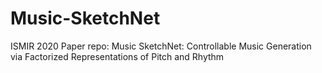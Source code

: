 # Music-SketchNet
ISMIR 2020 Paper repo: Music SketchNet: Controllable Music Generation via Factorized Representations of Pitch and Rhythm
